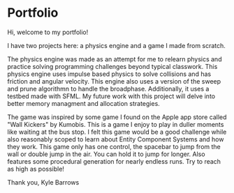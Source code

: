 # Portfolio

Hi, welcome to my portfolio!

I have two projects here: a physics engine and a game I made from scratch.

The physics engine was made as an attempt for me to relearn physics and practice solving programming challenges beyond typical classwork. This physics engine uses impulse based physics to solve collisions and has friction and angular velocity. This engine also uses a version of the sweep and prune algorithmn to handle the broadphase. Additionally, it uses a testbed made with SFML. My future work with this project will delve into better memory managment and allocation strategies. 

The game was inspired by some game I found on the Apple app store called "Wall Kickers" by Kumobis. This is a game I enjoy to play in duller moments like waiting at the bus stop. I felt this game would be a good challenge while also reasonably scoped to learn about Entity Component Systems and how they work. This game only has one control, the spacebar to jump from the wall or double jump in the air. You can hold it to jump for longer. Also features some procedural generation for nearly endless runs. Try to reach as high as possible!

Thank you,
Kyle Barrows
